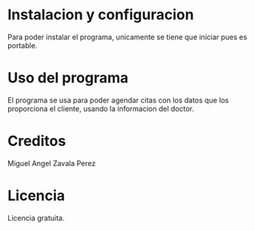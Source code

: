 # Instalacion y configuracion
Para poder instalar el programa, unicamente se tiene que iniciar pues es portable. 

# Uso del programa
El programa se usa para poder agendar citas con los datos que los proporciona el cliente, usando la informacion del doctor.

# Creditos
Miguel Angel Zavala Perez

# Licencia
Licencia gratuita.
